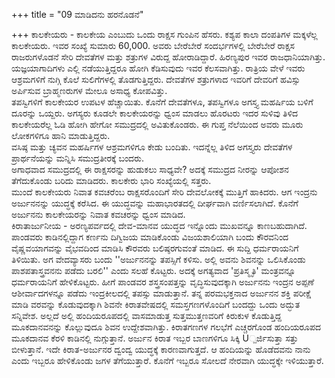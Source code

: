 +++
title = "09 ಮಾಡಿದನು ಹರನೊಡನೆ"

+++
ಕಾಲಕೇಯರು - ಕಾಲಕೇಯ ಎಂಬುದು ಒಂದು ರಾಕ್ಷಸ ಗುಂಪಿನ ಹೆಸರು. ಕಶ್ಯಪ ಕಾಲಾ ದಂಪತಿಗಳ ಮಕ್ಕಳೆಲ್ಲ ಕಾಲಕೇಯರು. ಇವರ ಸಂಖ್ಯೆ ಸುಮಾರು 60,000. ಅವರು ಬೇರೆಬೇರೆ ಸಂದರ್ಭಗಳಲ್ಲಿ ಬೇರೆಬೇರೆ ರಾಕ್ಷಸ ರಾಜರುಗಳೊಡನೆ ಸೇರಿ ದೇವತೆಗಳ ಮತ್ತು ಶತ್ರುಗಳ ವಿರುದ್ದ ಹೋರಾಡಿದ್ದಾರೆ. ಹಿರಣ್ಯಪುರ ಇವರ ರಾಜಧಾನಿಯಾಗಿತ್ತು.  
ಯಜ್ಞಯಾಗಾದಿಗಳು ಎಲ್ಲಿ ನಡೆಯುತ್ತಿದ್ದರೂ ಹೋಗಿ ಕೆಡಿಸುವುದು ಇವರ ಕೆಲಸವಾಗಿತ್ತು. ರಾತ್ರಿಯ ವೇಳೆ ಇವರು ಆಶ್ರಮಗಳಿಗೆ ನುಗ್ಗಿ ಕೊಲೆ ಸುಲಿಗೆಗಳಲ್ಲಿ ತೊಡಗುತ್ತಿದ್ದರು. ದೇವತೆಗಳ ಶತ್ರುಗಳಾದ ಇವರಿಗೆ ದೇವರಿಗೆ ಹವಿಸ್ಸು ಅರ್ಪಿಸುವ ಬ್ರಾಹ್ಮಣರುಗಳ ಮೇಲೂ ಅಸಾಧ್ಯ ಕೋಪವಿತ್ತು.  
ತಪಸ್ವಿಗಳಿಗೆ ಕಾಲಕೇಯರ ಉಪಟಳ ಹೆಚ್ಚಾಯಿತು. ಕೊನೆಗೆ ದೇವತೆಗಳೂ, ತಪಸ್ವಿಗಳೂ ಅಗಸ್ತ್ಯ ಮಹರ್ಷಿಯ ಬಳಿಗೆ ದೂರನ್ನು ಒಯ್ದರು. ಅಗಸ್ಯರು ಕೂಡಲೇ ಕಾಲಕೇಯರನ್ನು ಧ್ವಂಸ ಮಾಡಲು ಹೊರಟರು ಇದರ ಸುಳಿವು ತಿಳಿದ ಕಾಲಕೇಯರೆಲ್ಲ ಓಡಿ ಹೋಗಿ ಹೇಗೋ ಸಮುದ್ರದಲ್ಲಿ ಅವಿತುಕೊಂಡರು. ಈ ಗುಪ್ತ ನೆಲೆಯಿಂದ ಅವರು ಮೂರು ಲೋಕಗಳಿಗೂ ಹಾನಿ ಮಾಡುತ್ತಿದ್ದರು.  
ವಸಿಷ್ಠ ಮತ್ತು ಚ್ಯವನ ಮಹರ್ಷಿಗಳ ಆಶ್ರಮಗಳಿಗೂ ಕೇಡು ಬಂದಿತು. ಇದನ್ನೆಲ್ಲ ತಿಳಿದ ಅಗಸ್ತ್ಯರು ದೇವತೆಗಳ ಪ್ರಾರ್ಥನೆಯನ್ನು ಮನ್ನಿಸಿ ಸಮುದ್ರತೀರಕ್ಕೆ ಬಂದರು.   
ಅಗಾಧವಾದ ಸಮುದ್ರದಲ್ಲಿ ಈ ರಾಕ್ಷಸರನ್ನು ಹುಡುಕಲು ಸಾಧ್ಯವೇ? ಅದಕ್ಕೆ ಸಮುದ್ರದ ನೀರನ್ನು ಆಪೋಶನ ತೆಗೆದುಕೊಂಡು ಬರಿದು ಮಾಡಿದರು. ಕಾಲಕೇರು ಭಾರಿ ಸಂಖ್ಯೆಯಲ್ಲಿ ಸತ್ತರು.  
ಮುಂದೆ ಕಾಲಕೇಯರು ನಿವಾತ ಕವಚರೆಂಬ ರಾಕ್ಷಸರೊಂದಿಗೆ ಸೇರಿ ದೇವಲೋಕಕ್ಕೆ ಮುತ್ತಿಗೆ ಹಾಕಿದರು. ಆಗ ಇಂದ್ರನು ಅರ್ಜುನನನ್ನು ಯುದ್ಧಕ್ಕೆ ಕರೆಸಿದ. ಈ ಯುದ್ಧವನ್ನು ಮಹಾಭಾರತದಲ್ಲಿ ದೀರ್ಘವಾಗಿ ವರ್ಣಿಸಲಾಗಿದೆ. ಕೊನೆಗೆ ಅರ್ಜುನನು ಕಾಲಕೇಯರನ್ನು ನಿವಾತ ಕವಚರನ್ನು ಧ್ವಂಸ ಮಾಡಿದ.  
ಕಿರಾತಾರ್ಜುನೀಯ - ಅರಣ್ಯಪರ್ವದಲ್ಲಿ ದೇವ-ಮಾನವ ಯುದ್ಧದ ಇನ್ನೊಂದು ಮುಖವನ್ನೂ ಕಾಣಬಹುದಾಗಿದೆ. ಪಾಂಡವರು ಕಾಡಿನಲ್ಲಿದ್ದಾಗ ಕರ್ಣನು ದಿಗ್ವಿಜಯ ಮಾಡಿಕೊಂಡು ವಿಜಯಶಾಲಿಯಾಗಿ ಬಂದು ಕೌರವನಿಂದ ವೈಷ್ಣವಯಾಗವನ್ನು ವೈಭವದಿಂದ ಮಾಡಿಸಿ ಕೌರವರು ಬಲಿಷ್ಠರಗುವಂತೆ ಮಾಡಿದ. ಈ ಸುದ್ದಿ ಧರ್ಮರಾಯನಿಗೆ ತಿಳಿಯಿತು. ಅಗ ವೇದವ್ಯಾಸರು ಬಂದು ''ಅರ್ಜುನನನ್ನು ತಪಸ್ಸಿಗೆ ಕಳಿಸು. ಅಲ್ಲಿ ಅವನು ಶಿವನನ್ನು ಒಲಿಸಿಕೊಂಡು ಪಾಶಪತಾಸ್ತ್ರವನನು ಪಡೆದು ಬರಲಿ'' ಎಂದು ಸಲಹೆ ಕೊಟ್ಟರು. ಅದಕ್ಕೆ ಅಗತ್ಯವಾದ 'ಪ್ರತಿಸ್ಮೃತಿ' ಮಂತ್ರವನ್ನೂ ಧರ್ಮರಾಯನಿಗೆ ಹೇಳಿಕೊಟ್ಟರು. ಹೀಗೆ ಪಾಂಡವರ ಶಸ್ತ್ರಸಂಪತ್ತನ್ನು ವೃದ್ಧಿಸುವುದಕ್ಕಾಗಿ ಅರ್ಜುನನು ಇಂದ್ರನ ಅಪ್ಪಣೆ ಆಶೀರ್ವಾದಗಳನ್ನೂ ಪಡೆದು ಇಂದ್ರಕೀಲದಲ್ಲಿ ತಪಸ್ಸು ಮಾಡುತ್ತಾನೆ. ತನ್ನ ಪರಮಭಕ್ತನಾದ ಅರ್ಜುನನ ಶಕ್ತಿ ಪರೀಕ್ಷೆ ಮಾಡಿ ವರವನ್ನು ಕೊಡುವುದಕ್ಕಾಗಿ ಶಿವನೇ ಕಿರಾತವೇಷದಲ್ಲಿ ಸಮಸ್ತಗಣಗಳೊಂದಿಗೆ ಬಂದದ್ದು ಒಂದು ಅದ್ಭುತ ಸನ್ನಿವೇಶ. ಅಲ್ಲದೆ ಅಲ್ಲಿ ಹಂದಿಯರೂಪದಲ್ಲಿ ವಾಸಮಾಡುತ್ತ ಸುತ್ತಮುತ್ತಣವರಿಗೆ ಕಿರುಕುಳ ಕೊಡುತ್ತಿದ್ದ ಮೂಕದಾನವನನ್ನು ಕೊಲ್ಲುವುದೂ ಶಿವನ ಉದ್ದೇಶವಾಗಿತ್ತು. ಕಿರಾತಗಣಗಳ ಗಲಭೆಗೆ ಎಚ್ಚರಗೊಂಡ ಹಂದಿಯರೂಪದ ಮೂಕದಾನವ ಕೆರಳಿ ಕಾಡಿನಲ್ಲಿ ನುಗ್ಗುತ್ತಾನೆ. ಅರ್ಜುನ ಕಿರಾತ ಇಬ್ಬರ ಬಾಣಗಳಿಗೂ ಸಿಕ್ಕಿ U್ಪರ್ಜಿಸುತ್ತಾ ಸತ್ತು ಬೀಳುತ್ತಾನೆ. ಇದೇ ಕಿರಾತ-ಅರ್ಜುನರ ದ್ವಂದ್ವ ಯುದ್ಧಕ್ಕೆ ಕಾರಣವಾಗುತ್ತದೆ. ಆ ಹಂದಿಯನ್ನು ಹೊಡೆದವನು ನಾನು ಎಂದು ಇಬ್ಬರೂ ಹೇಳಿಕೊಂಡು ಜಗಳ ತೆಗೆಯುತ್ತಾರೆ. ಕೊನೆಗೆ ಇಬ್ಬರೂ ಸೋಲದೆ ನೇರವಾಗಿ ಯುದ್ಧಕ್ಕೇ ಇಳಿಯುತ್ತಾರೆ.